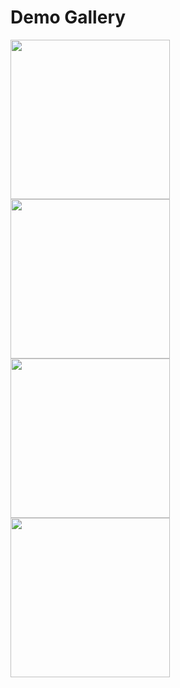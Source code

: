 # Demo Gallery

<div>
  <img src="https://user-images.githubusercontent.com/74152011/166992513-d6a39f67-1d8e-4ae7-828d-4d1af4ec766e.png" width=255>
  <img src="https://user-images.githubusercontent.com/74152011/166992510-4901ce5c-a6bc-48e7-8a26-cfc370e18092.png" width=255>
  <img src="https://user-images.githubusercontent.com/74152011/166992504-33ae0d2c-65e3-4e3c-ba06-0f1bfcc0db46.png" width=255>
  <img src="https://user-images.githubusercontent.com/74152011/166992441-678dc135-178a-413c-a6c9-344309155e6e.png" width=255>
</div>
